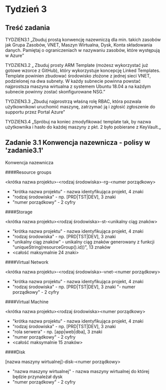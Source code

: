 # Tydzień 3

## Treść zadania

TYDZIEN3.1 „Zbuduj prostą konwencję nazewniczą dla min. takich zasobów jak Grupa Zasobów, VNET, Maszyn Wirtualna, Dysk, Konta składowania danych. Pamiętaj o ograniczeniach w nazywaniu zasobów, które występują w Azure”

TYDZIEN3.2 „ Zbuduj prosty ARM Template (możesz wykorzystać już gotowe wzorce z GitHub), który wykorzystuje koncepcję Linked Templates. Template powinien zbudować środowisko złożone z jednej sieci VNET, podzielonej na dwa subnety. W każdy subnecie powinna powstać najprostsza maszyna wirtualna z systemem Ubuntu 18.04 a na każdym subnecie powinny zostać skonfigurowane NSG.”

TYDZIEN3.3 „Zbuduj najprostrzą właśną rolę RBAC, która pozwala użytkownikowi uruchomić maszynę, zatrzymać ją i zgłosić zgłoszenie do supportu przez Portal Azure”

TYDZIEN3.4 „Spróbuj na koniec zmodyfikować template tak, by nazwa użytkownika i hasło do każdej maszyny z pkt. 2 było pobierane z KeyVault.„

## Zadanie 3.1 Konwencja nazewnicza - polisy w 'zadanie3.1'

Konwencja nazewnicza

####Resource groups

<krótka nazwa projektu>-<rodzaj środowiska>-rg-<numer porządkowy>

- "krótka nazwa projektu" - nazwa identyfikująca projekt, 4 znaki
- "rodzaj środowiska" - np. [PRD|TST|DEV], 3 znaki
- "numer porządkowy" - 2 cyfry

####Storage

<krótka nazwa projektu><rodzaj środowiska>-st-<unikalny ciąg znaków>

- "krótka nazwa projektu" - nazwa identyfikująca projekt, 4 znaki
- "rodzaj środowiska" - np. [PRD|TST|DEV], 3 znaki
- "unikalny ciąg znaków" - unikalny ciąg znaków generowany z funkcji "uniqueString(resourceGroup().id))", 13 znaków
- <całość maksymalnie 24 znaki>

####Virtual Network

<krótka nazwa projektu>-<rodzaj środowiska>-vnet-<numer porządkowy>

- "krótka nazwa projektu" - nazwa identyfikująca projekt, 4 znaki
- "rodzaj środowiska" - np. [PRD|TST|DEV], 3 znaki
"- numer porządkowy" - 2 cyfry

####Virtual Machine

<krótka nazwa projektu><rodzaj środowiska><rola serwera><numer porządkowy>

- "krótka nazwa projektu" - nazwa identyfikująca projekt, 4 znaki
- "rodzaj środowiska" - np. [PRD|TST|DEV], 3 znaki
- "rola serwera" - np. [app|web|dba], 3 znaki
- "numer porządkowy" - 2 cyfry
- <całość maksymalnie 15 znaków>

####Disk

[nazwa maszyny wirtualnej]-disk-<numer porządkowy>
 
- "nazwa maszyny wirtualnej" - nazwa maszyny wirtualnej do której będzie przynależał dysk
- "numer porządkowy" - 2 cyfry

